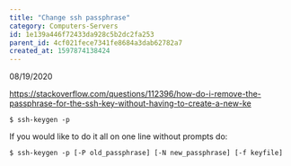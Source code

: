 ```yaml
---
title: "Change ssh passphrase"
category: Computers-Servers
id: 1e139a446f72433da928c5b2dc2fa253
parent_id: 4cf021fece7341fe8684a3dab62782a7
created_at: 1597874138424
---
```


08/19/2020

https://stackoverflow.com/questions/112396/how-do-i-remove-the-passphrase-for-the-ssh-key-without-having-to-create-a-new-ke

```
$ ssh-keygen -p
```

If you would like to do it all on one line without prompts do:

```
$ ssh-keygen -p [-P old_passphrase] [-N new_passphrase] [-f keyfile]
```
    